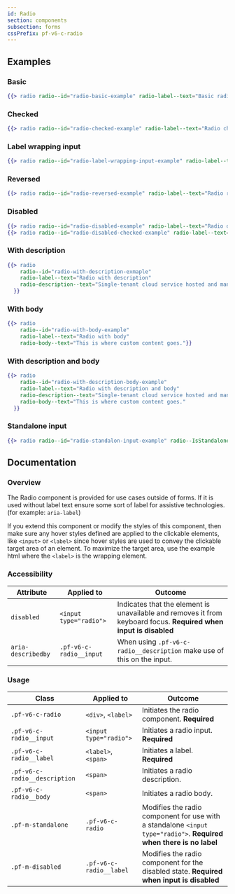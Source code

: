 ```yaml
---
id: Radio
section: components
subsection: forms
cssPrefix: pf-v6-c-radio
---
```


## Examples

### Basic

```hbs
{{> radio radio--id="radio-basic-example" radio-label--text="Basic radio"}}
```

### Checked

```hbs
{{> radio radio--id="radio-checked-example" radio-label--text="Radio checked" radio--IsChecked=true}}
```

### Label wrapping input

```hbs
{{> radio radio--id="radio-label-wrapping-input-example" radio-label--text="Radio label wraps input" radio--IsLabelWrapped=true}}
```

### Reversed

```hbs
{{> radio radio--id="radio-reversed-example" radio-label--text="Radio reversed" radio--IsReversed=true}}
```

### Disabled

```hbs
{{> radio radio--id="radio-disabled-example" radio-label--text="Radio disabled" radio--IsDisabled=true}}
{{> radio radio--id="radio-disabled-checked-example" radio-label--text="Radio disabled checked" radio--IsDisabled=true radio--IsChecked=true}}
```

### With description

```hbs
{{> radio
    radio--id="radio-with-description-exmaple"
    radio-label--text="Radio with description"
    radio-description--text="Single-tenant cloud service hosted and managed by Red Hat that offers high-availability enterprise-grade clusters in a virtual private cloud on AWS od GCP."
  }}
```

### With body

```hbs
{{> radio
    radio--id="radio-with-body-example"
    radio-label--text="Radio with body"
    radio-body--text="This is where custom content goes."}}
```

### With description and body

```hbs
{{> radio
    radio--id="radio-with-description-body-example"
    radio-label--text="Radio with description and body"
    radio-description--text="Single-tenant cloud service hosted and managed by Red Hat that offers high-availability enterprise-grade clusters in a virtual private cloud on AWS od GCP."
    radio-body--text="This is where custom content goes."
  }}
```

### Standalone input

```hbs
{{> radio radio--id="radio-standalon-input-example" radio--IsStandalone=true}}
```

## Documentation

### Overview

The Radio component is provided for use cases outside of forms. If it is used without label text ensure some sort of label for assistive technologies. (for example: `aria-label`)

If you extend this component or modify the styles of this component, then make sure any hover styles defined are applied to the clickable elements, like `<input>` or `<label>` since hover styles are used to convey the clickable target area of an element. To maximize the target area, use the example html where the `<label>` is the wrapping element.

### Accessibility

| Attribute          | Applied to              | Outcome                                                                                                           |
| ------------------ | ----------------------- | ----------------------------------------------------------------------------------------------------------------- |
| `disabled`         | `<input type="radio">`  | Indicates that the element is unavailable and removes it from keyboard focus. **Required when input is disabled** |
| `aria-describedby` | `.pf-v6-c-radio__input` | When using `.pf-v6-c-radio__description` make use of this on the input.                                           |

### Usage

| Class                         | Applied to              | Outcome                                                                                                            |
| ----------------------------- | ----------------------- | ------------------------------------------------------------------------------------------------------------------ |
| `.pf-v6-c-radio`              | `<div>`, `<label>`      | Initiates the radio component. **Required**                                                                        |
| `.pf-v6-c-radio__input`       | `<input type="radio">`  | Initiates a radio input. **Required**                                                                              |
| `.pf-v6-c-radio__label`       | `<label>`, `<span>`     | Initiates a label. **Required**                                                                                    |
| `.pf-v6-c-radio__description` | `<span>`                | Initiates a radio description.                                                                                     |
| `.pf-v6-c-radio__body`        | `<span>`                | Initiates a radio body.                                                                                            |
| `.pf-m-standalone`            | `.pf-v6-c-radio`        | Modifies the radio component for use with a standalone `<input type="radio">`. **Required when there is no label** |
| `.pf-m-disabled`              | `.pf-v6-c-radio__label` | Modifies the radio component for the disabled state. **Required when input is disabled**                           |
